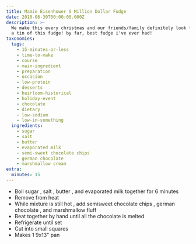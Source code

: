```yaml
---
title: Mamie Eisenhower S Million Dollar Fudge
date: 2010-06-30T00:00:00.000Z
description: >-
  We make this every christmas and our friends/family definitely look forward to
  a tin of this fudge! by far, best fudge i've ever had!
taxonomies:
  tags:
    - 15-minutes-or-less
    - time-to-make
    - course
    - main-ingredient
    - preparation
    - occasion
    - low-protein
    - desserts
    - heirloom-historical
    - holiday-event
    - chocolate
    - dietary
    - low-sodium
    - low-in-something
  ingredients:
    - sugar
    - salt
    - butter
    - evaporated milk
    - semi-sweet chocolate chips
    - german chocolate
    - marshmallow cream
extra:
  minutes: 15
---
```

 - Boil sugar , salt , butter , and evaporated milk together for 6 minutes
 - Remove from heat
 - While mixture is still hot , add semisweet chocolate chips , german chocolate , and marshmallow fluff
 - Beat together by hand until all the chocolate is melted
 - Refrigerate until set
 - Cut into small squares
 - Makes 1 9x13" pan
